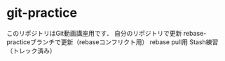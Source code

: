 # git-practice
このリポジトリはGit動画講座用です．
自分のリポジトリで更新
rebase-practiceブランチで更新（rebaseコンフリクト用）
rebase pull用
Stash練習（トレック済み）
